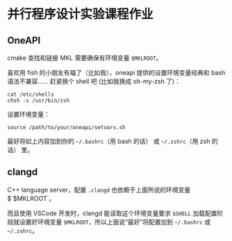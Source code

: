 # 并行程序设计实验课程作业

## OneAPI

cmake 查找和链接 MKL 需要确保有环境变量 `$MKLROOT`。

喜欢用 fish 的小朋友有福了（比如我），oneapi 提供的设置环境变量经典和 bash 语法不兼容...... 赶紧换个 shell 吧 (比如我换成 oh-my-zsh 了)：

```shell
cat /etc/shells
chsh -s /usr/bin/zsh
```

设置环境变量：

```shell
source /path/to/your/oneapi/setvars.sh
```

最好将如上内容加到你的 `~/.bashrc`（用 bash 的话） 或 `~/.zshrc`（用 zsh 的话） 里。

## clangd

C++ language server，配置 `.clangd` 也依赖于上面所说的环境变量 $`$MKLROOT`。

而且使用 VSCode 开发时，clangd 能读取这个环境变量要求 `$SHELL` 加载配置阶段就设置好环境变量 `$MKLROOT`，所以上面说“最好”将配置加到 `~/.bashrc` 或 `~/.zshrc`。
